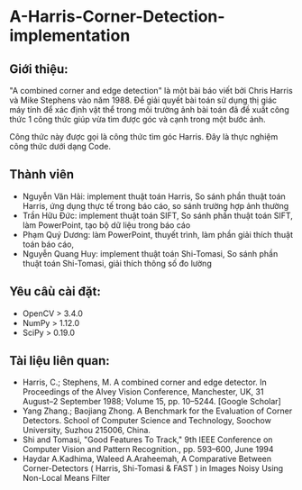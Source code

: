 # A-Harris-Corner-Detection-implementation

## Giới thiệu:
"A combined corner and edge detection" là một bài báo viết bởi Chris Harris và Mike Stephens vào năm 1988. Để giải quyết bài toán sử dụng thị giác máy tính để xác định vật thể trong môi trường ảnh bài toán đã đề xuất công thức 1 công thức giúp vừa tìm được góc và cạnh trong một bước ảnh. 

Công thức này được gọi là công thức tìm góc Harris. Đây là thực nghiệm công thức dưới dạng Code.

## Thành viên

- Nguyễn Văn Hải: implement thuật toán Harris, So sánh phần thuật toán Harris, ứng dụng thực tế trong báo cáo, so sánh trường hợp ảnh thường
- Trần Hữu Đức: implement thuật toán SIFT, So sánh phần thuật toán SIFT, làm PowerPoint, tạo bộ dữ liệu trong báo cáo
- Phạm Quý Dương: làm PowerPoint, thuyết trình, làm phần giải thích thuật toán báo cáo, 
- Nguyễn Quang Huy: implement thuật toán Shi-Tomasi, So sánh phần thuật toán Shi-Tomasi, giải thích thông số đo lường

## Yêu câù cài đặt:

- OpenCV > 3.4.0
- NumPy > 1.12.0
- SciPy > 0.19.0
 

## Tài liệu liên quan:
- Harris, C.; Stephens, M. A combined corner and edge detector. In Proceedings of the Alvey Vision Conference, Manchester, UK, 31 August–2 September 1988; Volume 15, pp. 10–5244. [Google Scholar]
- Yang Zhang.; Baojiang Zhong. A Benchmark for the Evaluation of Corner Detectors. School of Computer Science and Technology, Soochow University, Suzhou 215006, China.
- Shi and Tomasi, "Good Features To Track," 9th IEEE Conference on Computer Vision and Pattern Recognition., pp. 593–600, June 1994
- Haydar A.Kadhima, Waleed A.Araheemah, A Comparative Between Corner-Detectors ( Harris, Shi-Tomasi & FAST ) in Images Noisy Using Non-Local Means Filter


